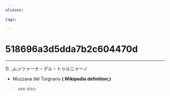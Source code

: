 ```yaml
---
aliases:
    
tags:
    
---
```


# 518696a3d5dda7b2c604470d
---
1).
,ムッツァーナ・デル・トゥルニャーノ

- Muzzana del Turgnano
**( Wikipedia definition;)**
> see also: 
            